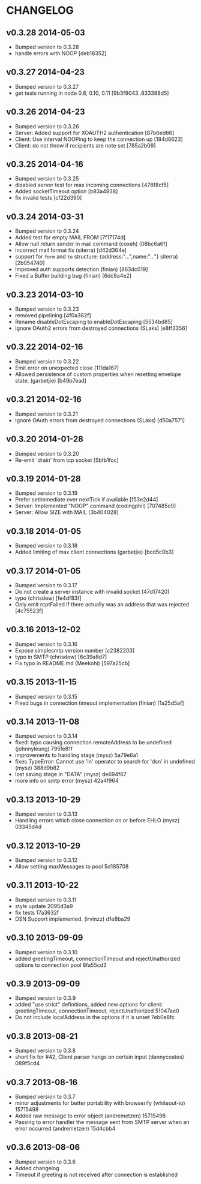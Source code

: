 # CHANGELOG

## v0.3.28 2014-05-03

  * Bumped version to 0.3.28
  * handle errors with NOOP [deb18352]

## v0.3.27 2014-04-23

  * Bumped version to 0.3.27
  * get tests running in node 0.8, 0.10, 0.11 [9b3f9043..833388d5]

## v0.3.26 2014-04-23

  * Bumped version to 0.3.26
  * Server: Added support for XOAUTH2 authentication [87b6ed66]
  * Client: Use interval NOOPing to keep the connection up [184d8623]
  * Client: do not throw if recipients are note set [785a2b09]

## v0.3.25 2014-04-16

  * Bumped version to 0.3.25
  * disabled server test for max incoming connections [476f8cf5]
  * Added socketTimeout option [b83a4838]
  * fix invalid tests [cf22d390]

## v0.3.24 2014-03-31

  * Bumped version to 0.3.24
  * Added test for empty MAIL FROM [7f17174d]
  * Allow null return sender in mail command (coxeh) [08bc6a6f]
  * incorrect mail format fix (siterra) [d42d364e]
  * support for `form` and `to` structure: {address:"...",name:"..."} siterra) [2b054740]
  * Improved auth supports detection (finian) [863dc019]
  * Fixed a Buffer building bug (finian) [6dc9a4e2]

## v0.3.23 2014-03-10

  * Bumped version to 0.3.23
  * removed pipelining [4f0a382f]
  * Rename disableDotEscaping to enableDotEscaping [5534bd85]
  * Ignore OAuth2 errors from destroyed connections (SLaks) [e8ff3356]

## v0.3.22 2014-02-16

  * Bumped version to 0.3.22
  * Emit error on unexpected close [111da167]
  * Allowed persistence of custom properties when resetting envelope state. (garbetjie) [b49b7ead]

## v0.3.21 2014-02-16

  * Bumped version to 0.3.21
  * Ignore OAuth errors from destroyed connections (SLaks) [d50a7571]

## v0.3.20 2014-01-28

  * Bumped version to 0.3.20
  * Re-emit 'drain' from tcp socket [5bfb1fcc]

## v0.3.19 2014-01-28

  * Bumped version to 0.3.19
  * Prefer setImmediate over nextTick if available [f53e2d44]
  * Server: Implemented "NOOP" command (codingphil) [707485c0]
  * Server: Allow SIZE with MAIL [3b404028]

## v0.3.18 2014-01-05

  * Bumped version to 0.3.18
  * Added limiting of max client connections (garbetjie) [bcd5c0b3]

## v0.3.17 2014-01-05

  * Bumped version to 0.3.17
  * Do not create a server instance with invalid socket (47d17420)
  * typo (chrisdew) [fe4df83f]
  * Only emit rcptFailed if there actually was an address that was rejected [4c75523f]

## v0.3.16 2013-12-02

  * Bumped version to 0.3.16
  * Expose simplesmtp version number [c2382203]
  * typo in SMTP (chrisdew) [6c39a8d7]
  * Fix typo in README.md (Meekohi) [597a25cb]

## v0.3.15 2013-11-15

  * Bumped version to 0.3.15
  * Fixed bugs in connection timeout implementation (finian) [1a25d5af]

## v0.3.14 2013-11-08

  * Bumped version to 0.3.14
  * fixed: typo causing connection.remoteAddress to be undefined (johnnyleung) 795fe81f
  * improvements to handling stage (mysz) 5a79e6a1
  * fixes TypeError: Cannot use 'in' operator to search for 'dsn' in undefined (mysz) 388d9b82
  * lost saving stage in "DATA" (mysz) de694f67
  * more info on smtp error (mysz) 42a4f964

## v0.3.13 2013-10-29

  * Bumped version to 0.3.13
  * Handling errors which close connection on or before EHLO (mysz) 03345d4d

## v0.3.12 2013-10-29

  * Bumped version to 0.3.12
  * Allow setting maxMessages to pool 5d185708

## v0.3.11 2013-10-22

  * Bumped version to 0.3.11
  * style update 2095d3a9
  * fix tests 17a3632f
  * DSN Support implemented. (irvinzz) d1e8ba29

## v0.3.10 2013-09-09

  * Bumped version to 0.3.10
  * added greetingTimeout, connectionTimeout and rejectUnathorized options to connection pool 8fa55cd3

## v0.3.9 2013-09-09

  * Bumped version to 0.3.9
  * added "use strict" definitions, added new options for client: greetingTimeout, connectionTimeout, rejectUnathorized 51047ae0
  * Do not include localAddress in the options if it is unset 7eb0e8fc

## v0.3.8 2013-08-21

  * Bumped version to 0.3.8
  * short fix for #42, Client parser hangs on certain input (dannycoates) 089f5cd4

## v0.3.7 2013-08-16

  * Bumped version to 0.3.7
  * minor adjustments for better portability with browserify (whiteout-io) 15715498
  * Added raw message to error object (andremetzen) 15715498
  * Passing to error handler the message sent from SMTP server when an error occurred (andremetzen) 15d4cbb4

## v0.3.6 2013-08-06

  * Bumped version to 0.3.6
  * Added changelog
  * Timeout if greeting is not received after connection is established